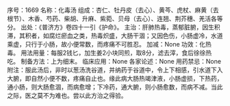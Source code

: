 序号：1669
名称：化毒汤
组成：杏仁、牡丹皮（去心）、黄芩、虎杖、麻黄（去根节）、木香、芍药、柴胡、升麻、紫菀、贝母（去心）、连翘、荆芥穗、羌活各等分。
出处：《普济方》卷四十一引《护命》。
主治：肝肺热毒，蒸郁脏腑，因生积滞，其积者，如腐烂瘀血之类，热毒炽盛，大肠干涸；又因色伤，小肠虚冷，水道乘虚，只行于小肠，故小便常数，而疼痛不可胜忍。
加减：None
功效：化热毒。
用法用量：每服2钱匕，加生姜2小块同煎，取8分，滤去滓，食后徐徐热吃。
制备方法：上为细末。
临床应用：None
各家论述：None
用药禁忌：None
附注：服此汤后，非时以葱汤洗谷道，并纳药于谷道中，令上下相感，引水道下入大腑，即自然小便不数，疼痛自止也。缘此病大肠热竭津液，小肠虚损，下热药，通小肠，则大肠愈涸，而病愈增；下冷药，通大腑，则小肠愈数，而病不减。当此之际，医之莫不为难也。尝以此方治之得验。
